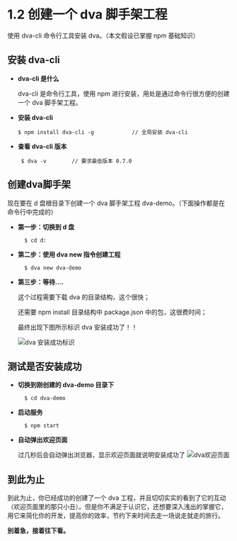 # 1.2 创建一个 dva 脚手架工程
使用 dva-cli 命令行工具安装 dva。（本文假设已掌握 npm 基础知识）

## 安装 dva-cli 
- **dva-cli 是什么**
    
    dva-cli 是命令行工具，使用 npm 进行安装，用处是通过命令行很方便的创建一个 dva 脚手架工程。
    
- **安装 dva-cli**
  
      $ npm install dva-cli -g            // 全局安装 dva-cli
    
- **查看 dva-cli 版本**
 
       $ dva -v        // 要求最低版本 0.7.0
    
## 创建dva脚手架

现在要在 d 盘根目录下创建一个 dva 脚手架工程 dva-demo。（下面操作都是在命令行中完成的）

- **第一步：切换到 d 盘**
    
        $ cd d:
    
- **第二步：使用 dva new 指令创建工程**
        
        $ dva new dva-demo

- **第三步：等待....**

    这个过程需要下载 dva 的目录结构，这个很快；
    
    还需要 npm install 目录结构中 package.json 中的包，这很费时间；
    
    最终出现下图所示标识 dva 安装成功了！！
    
    ![dva 安装成功标识](https://static.oschina.net/uploads/img/201706/28170406_zJSn.png "dva 安装成功标识")
    
## 测试是否安装成功
- **切换到刚创建的 dva-demo 目录下**

        $ cd dva-demo
    
- **启动服务**

        $ npm start

- **自动弹出欢迎页面**

    过几秒后会自动弹出浏览器，显示欢迎页面就说明安装成功了
![dva欢迎页面](https://static.oschina.net/uploads/img/201706/28171022_ezDW.png "dva欢迎页面")
    
## 到此为止
到此为止，你已经成功的创建了一个 dva 工程，并且切切实实的看到了它的互动（欢迎页面里的那只小丑）。但是你不满足于认识它，还想要深入浅出的掌握它，用它来简化你的开发，提高你的效率，节约下来时间去走一场说走就走的旅行。

****别着急**，接着往下看。**

